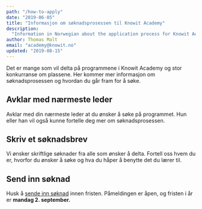 ```yaml
---
path: "/how-to-apply"
date: "2019-06-05"
title: "Informasjon om søknadsprosessen til Knowit Academy"
description:
  "Information in Norwegian about the application process for Knowit Academy"
author: Thomas Malt
email: "academy@knowit.no"
updated: "2019-08-15"
---
```


Det er mange som vil delta på programmene i Knowit Academy og stor konkurranse
om plassene. Her kommer mer informasjon om søknadsprosessen og hvordan du går
fram for å søke.

## Avklar med nærmeste leder

Avklar med din nærmeste leder at du ønsker å søke på programmet. Hun eller han
vil også kunne fortelle deg mer om søknadsprosessen.

## Skriv et søknadsbrev

Vi ønsker skriftlige søknader fra alle som ønsker å delta. Fortell oss hvem du
er, hvorfor du ønsker å søke og hva du håper å benytte det du lærer til.

## Send inn søknad

Husk å <a href="/application-form">sende inn søknad</a> innen fristen.
Påmeldingen er åpen, og fristen i år er <b>mandag 2. september.</b>
